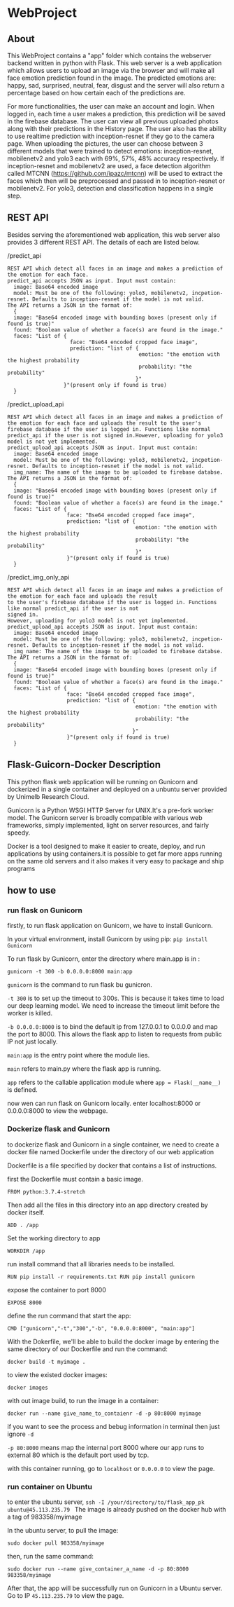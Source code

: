 # WebProject

## About
This WebProject contains a "app" folder which contains the webserver backend written in python with Flask. This web server is a web application which allows users to upload an image via the browser and will make all face emotion prediction found in the image. The predicted emotions are: happy, sad, surprised, neutral, fear, disgust and the server will also return a percentage based on how certain each of the predictions are.

For more functionalities, the user can make an account and login. When logged in, each time a user makes a prediction, this prediction will be saved in the firebase database. The user can view all previous uploaded photos along with their predictions in the History page. The user also has the ability to use realtime prediction with inception-resnet if they go to the camera page. When uploading the pictures, the user can choose between 3 different models that were trained to detect emotions: inception-resnet, mobilenetv2 and yolo3 each with 69%, 57%, 48% accuracy respectively. If inception-resnet and mobilenetv2 are used, a face detection algorithm called MTCNN (https://github.com/ipazc/mtcnn) will be used to extract the faces which then will be preprocessed and passed in to inception-resnet or mobilenetv2. For yolo3, detection and classification happens in a single step.

## REST API
Besides serving the aforementioned web application, this web server also provides 3 different REST API. The details of each are listed below.

/predict_api

```
REST API which detect all faces in an image and makes a prediction of the emotion for each face.
predict_api accepts JSON as input. Input must contain:
  image: Base64 encoded image
  model: Must be one of the following: yolo3, mobilenetv2, incpetion-resnet. Defaults to inception-resnet if the model is not valid.
The API returns a JSON in the format of:
  {
  image: "Base64 encoded image with bounding boxes (present only if found is true)"
  found: "Boolean value of whether a face(s) are found in the image."
  faces: "List of {
                    face: "Bse64 encoded cropped face image",
                    prediction: "list of {
                                          emotion: "the emotion with the highest probability
                                          probability: "the probability"
                                         }"
                  }"(present only if found is true)
  }
```


/predict_upload_api
```
REST API which detect all faces in an image and makes a prediction of the emotion for each face and uploads the result to the user's firebase database if the user is logged in. Functions like normal predict_api if the user is not signed in.However, uploading for yolo3 model is not yet implemented.
predict_upload_api accepts JSON as input. Input must contain:
  image: Base64 encoded image
  model: Must be one of the following: yolo3, mobilenetv2, incpetion-resnet. Defaults to inception-resnet if the model is not valid.
  img_name: The name of the image to be uploaded to firebase databse.
The API returns a JSON in the format of:
  {
  image: "Base64 encoded image with bounding boxes (present only if found is true)"
  found: "Boolean value of whether a face(s) are found in the image."
  faces: "List of {
                   face: "Bse64 encoded cropped face image",
                   prediction: "list of {
                                         emotion: "the emotion with the highest probability
                                         probability: "the probability"
                                         }"
                   }"(present only if found is true)
  }
```
    
/predict_img_only_api
```
REST API which detect all faces in an image and makes a prediction of the emotion for each face and uploads the result
to the user's firebase database if the user is logged in. Functions like normal predict_api if the user is not
signed in.
However, uploading for yolo3 model is not yet implemented.
predict_upload_api accepts JSON as input. Input must contain:
  image: Base64 encoded image
  model: Must be one of the following: yolo3, mobilenetv2, incpetion-resnet. Defaults to inception-resnet if the model is not valid.
  img_name: The name of the image to be uploaded to firebase databse.
The API returns a JSON in the format of:
  {
  image: "Base64 encoded image with bounding boxes (present only if found is true)"
  found: "Boolean value of whether a face(s) are found in the image."
  faces: "List of {
                   face: "Bse64 encoded cropped face image",
                   prediction: "list of {
                                         emotion: "the emotion with the highest probability
                                         probability: "the probability"
                                        }"
                   }"(present only if found is true)
  }
```

## Flask-Guicorn-Docker Description

This python flask web application will be running on Gunicorn and dockerized in a single container and deployed on a unbuntu server provided by Unimelb Research Cloud.

Gunicorn is a Python WSGI HTTP Server for UNIX.It's a pre-fork worker model. The Gunicorn server is broadly compatible with various web frameworks, simply implemented, light on server resources, and fairly speedy.

Docker is a tool designed to make it easier to create, deploy, and run applications by using containers.it is possible to get far more apps running on the same old servers and it also makes it very easy to package and ship programs

## how to use

### run flask on Gunicorn

firstly, to run flask application on Gunicorn, we have to install Gunicorn.

In your virtual environment, install Gunicorn by using pip:
`pip install Gunicorn`

To run flask by Gunicorn, enter the directory where main.app is in :

`gunicorn -t 300 -b 0.0.0.0:8000 main:app`

`gunicorn` is the command to run flask bu gunicron.

`-t 300` is to set up the timeout to 300s. This is because it takes time to load our deep learning model. We need to increase the timeout limit before the worker is killed.

`-b 0.0.0.0:8000` is to bind the default ip from 127.0.0.1 to 0.0.0.0 and map the port to 8000.
This allows the flask app to listen to requests from public IP not just locally.

`main:app` is the entry point where the module lies. 

`main` refers to main.py where the flask app is running.

`app` refers to the callable application module where `app = Flask(__name__)` is defined.

now wen can run flask on Gunicorn locally. enter localhost:8000 or 0.0.0.0:8000 to view the webpage.

### Dockerize flask and Gunicorn

to dockerize flask and Gunicorn in a single container, we need to create a docker file named Dockerfile under the directory of our web application

Dockerfile is a file specified by docker that contains a list of instructions.

first the Dockerfile must contain a basic image. 

`FROM python:3.7.4-stretch`

Then add all the files in this directory into an app directory created by docker itself.

`ADD . /app`

Set the working directory to app

`WORKDIR /app`

run install command that all libraries needs to be installed.

`RUN pip install -r requirements.txt
RUN pip install gunicorn`

expose the container to port 8000

`EXPOSE 8000`

define the run command that start the app:

`CMD ["gunicorn","-t","300","-b", "0.0.0.0:8000", "main:app"]`

With the Dokerfile, we'll be able to build the docker image by entering the same directory of our Dockerfile and run the command:

`docker build -t myimage .`

to view the existed docker images:

`docker images`

with out image build, to run the image in a container:

`docker run --name give_name_to_contaienr -d -p 80:8000 myimage`

if you want to see the process and bebug information in terminal then just ignore  `-d`

`-p 80:8000` means map the internal port 8000 where our app runs to external 80 which is the default port used by tcp.

with this container running, go to `localhost` or `0.0.0.0` to view the page.


### run container on Ubuntu

to enter the ubuntu server, ` ssh -I /your/directory/to/flask_app_pk ubuntu@45.113.235.79 
` 
The image is already pushed on the docker hub with a tag of 983358/myimage

In the ubuntu server, to pull the image:

`sudo docker pull 983358/myimage`

then, run the same command:

`sudo docker run --name give_container_a_name -d -p 80:8000 983358/myimage`

After that, the app will be successfully run on Gunicorn in a Ubuntu server.
Go to IP `45.113.235.79` to view the page.
